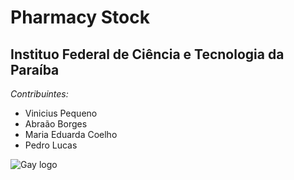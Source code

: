 # Pharmacy Stock
## Instituo Federal de Ciência e Tecnologia da Paraíba

_Contribuintes:_
  * Vinicius Pequeno
  * Abraão Borges
  * Maria Eduarda Coelho
  * Pedro Lucas

![Gay logo]([https://github.githubassets.com/images/modules/logos_page/GitHub-Mark.png](https://e0.pxfuel.com/wallpapers/1014/611/desktop-wallpaper-lock-screen-lgbt-couple-lgbt-love.jpg)https://e0.pxfuel.com/wallpapers/1014/611/desktop-wallpaper-lock-screen-lgbt-couple-lgbt-love.jpg)
